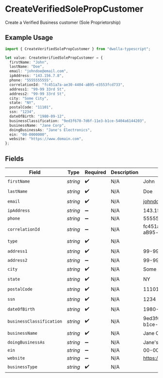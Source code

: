 # CreateVerifiedSolePropCustomer

Create a Verified Business customer (Sole Proprietorship)

## Example Usage

```typescript
import { CreateVerifiedSolePropCustomer } from "dwolla-typescript";

let value: CreateVerifiedSolePropCustomer = {
  firstName: "John",
  lastName: "Doe",
  email: "johndoe@email.com",
  ipAddress: "143.156.7.8",
  phone: "5555555555",
  correlationId: "fc451a7a-ae30-4404-aB95-e3553fcd733",
  address1: "99-99 33rd St",
  address2: "99-99 33rd St",
  city: "Some City",
  state: "NY",
  postalCode: "11101",
  ssn: "1234",
  dateOfBirth: "1980-09-12",
  businessClassification: "9ed3f670-7d6f-11e3-b1ce-5404a6144203",
  businessName: "Jane Corp",
  doingBusinessAs: "Jane's Electronics",
  ein: "00-0000000",
  website: "https://www.domain.com",
};
```

## Fields

| Field                                | Type                                 | Required                             | Description                          | Example                              |
| ------------------------------------ | ------------------------------------ | ------------------------------------ | ------------------------------------ | ------------------------------------ |
| `firstName`                          | *string*                             | :heavy_check_mark:                   | N/A                                  | John                                 |
| `lastName`                           | *string*                             | :heavy_check_mark:                   | N/A                                  | Doe                                  |
| `email`                              | *string*                             | :heavy_check_mark:                   | N/A                                  | johndoe@email.com                    |
| `ipAddress`                          | *string*                             | :heavy_minus_sign:                   | N/A                                  | 143.156.7.8                          |
| `phone`                              | *string*                             | :heavy_minus_sign:                   | N/A                                  | 5555555555                           |
| `correlationId`                      | *string*                             | :heavy_minus_sign:                   | N/A                                  | fc451a7a-ae30-4404-aB95-e3553fcd733  |
| `type`                               | *string*                             | :heavy_check_mark:                   | N/A                                  |                                      |
| `address1`                           | *string*                             | :heavy_check_mark:                   | N/A                                  | 99-99 33rd St                        |
| `address2`                           | *string*                             | :heavy_minus_sign:                   | N/A                                  | 99-99 33rd St                        |
| `city`                               | *string*                             | :heavy_check_mark:                   | N/A                                  | Some City                            |
| `state`                              | *string*                             | :heavy_check_mark:                   | N/A                                  | NY                                   |
| `postalCode`                         | *string*                             | :heavy_check_mark:                   | N/A                                  | 11101                                |
| `ssn`                                | *string*                             | :heavy_check_mark:                   | N/A                                  | 1234                                 |
| `dateOfBirth`                        | *string*                             | :heavy_check_mark:                   | N/A                                  | 1980-09-12                           |
| `businessClassification`             | *string*                             | :heavy_check_mark:                   | N/A                                  | 9ed3f670-7d6f-11e3-b1ce-5404a6144203 |
| `businessName`                       | *string*                             | :heavy_check_mark:                   | N/A                                  | Jane Corp                            |
| `doingBusinessAs`                    | *string*                             | :heavy_minus_sign:                   | N/A                                  | Jane's Electronics                   |
| `ein`                                | *string*                             | :heavy_minus_sign:                   | N/A                                  | 00-0000000                           |
| `website`                            | *string*                             | :heavy_minus_sign:                   | N/A                                  | https://www.domain.com               |
| `businessType`                       | *string*                             | :heavy_check_mark:                   | N/A                                  |                                      |